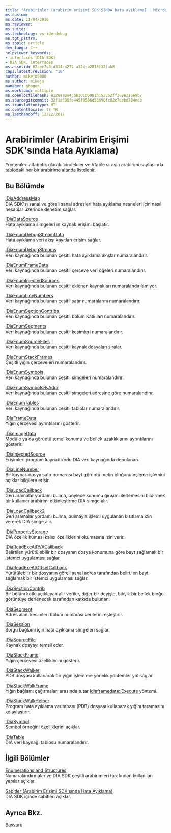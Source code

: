 ```yaml
---
title: "Arabirimler (arabirim erişimi SDK'SINDA hata ayıklama) | Microsoft Docs"
ms.custom: 
ms.date: 11/04/2016
ms.reviewer: 
ms.suite: 
ms.technology: vs-ide-debug
ms.tgt_pltfrm: 
ms.topic: article
dev_langs: C++
helpviewer_keywords:
- interfaces [DIA SDK]
- DIA SDK, interfaces
ms.assetid: 62aee7c3-d314-4272-a32b-b2818f32fab8
caps.latest.revision: "16"
author: mikejo5000
ms.author: mikejo
manager: ghogen
ms.workload: multiple
ms.openlocfilehash: e128aa0a4cbb30106981b152252ff308e21669b7
ms.sourcegitcommit: 32f1a690fc445f9586d53698fc82c7debd784eeb
ms.translationtype: MT
ms.contentlocale: tr-TR
ms.lasthandoff: 12/22/2017
---
```

# <a name="interfaces-debug-interface-access-sdk"></a>Arabirimler (Arabirim Erişimi SDK'sında Hata Ayıklama)
Yöntemleri alfabetik olarak İçindekiler ve Vtable sırayla arabirimi sayfasında tablodaki her bir arabirime altında listelenir.  
  
## <a name="in-this-section"></a>Bu Bölümde  
 [IDiaAddressMap](../../debugger/debug-interface-access/idiaaddressmap.md)  
 DIA SDK'sı sanal ve göreli sanal adresleri hata ayıklama nesneleri için nasıl hesaplar üzerinde denetim sağlar.  
  
 [IDiaDataSource](../../debugger/debug-interface-access/idiadatasource.md)  
 Hata ayıklama simgeleri ın kaynak erişimi başlatır.  
  
 [IDiaEnumDebugStreamData](../../debugger/debug-interface-access/idiaenumdebugstreamdata.md)  
 Hata ayıklama veri akışı kayıtları erişim sağlar.  
  
 [IDiaEnumDebugStreams](../../debugger/debug-interface-access/idiaenumdebugstreams.md)  
 Veri kaynağında bulunan çeşitli hata ayıklama akışlar numaralandırır.  
  
 [IDiaEnumFrameData](../../debugger/debug-interface-access/idiaenumframedata.md)  
 Veri kaynağında bulunan çeşitli çerçeve veri öğeleri numaralandırır.  
  
 [IDiaEnumInjectedSources](../../debugger/debug-interface-access/idiaenuminjectedsources.md)  
 Veri kaynağında bulunan çeşitli eklenen kaynakları numaralandırılamıyor.  
  
 [IDiaEnumLineNumbers](../../debugger/debug-interface-access/idiaenumlinenumbers.md)  
 Veri kaynağında bulunan çeşitli satır numaralarını numaralandırır.  
  
 [IDiaEnumSectionContribs](../../debugger/debug-interface-access/idiaenumsectioncontribs.md)  
 Veri kaynağında bulunan çeşitli bölüm Katkıları numaralandırır.  
  
 [IDiaEnumSegments](../../debugger/debug-interface-access/idiaenumsegments.md)  
 Veri kaynağında bulunan çeşitli kesimleri numaralandırır.  
  
 [IDiaEnumSourceFiles](../../debugger/debug-interface-access/idiaenumsourcefiles.md)  
 Veri kaynağında bulunan çeşitli kaynak dosyaları sıralar.  
  
 [IDiaEnumStackFrames](../../debugger/debug-interface-access/idiaenumstackframes.md)  
 Çeşitli yığın çerçeveleri numaralandırır.  
  
 [IDiaEnumSymbols](../../debugger/debug-interface-access/idiaenumsymbols.md)  
 Veri kaynağında bulunan çeşitli simgeleri numaralandırır.  
  
 [IDiaEnumSymbolsByAddr](../../debugger/debug-interface-access/idiaenumsymbolsbyaddr.md)  
 Veri kaynağında bulunan çeşitli simgeleri adresine göre numaralandırır.  
  
 [IDiaEnumTables](../../debugger/debug-interface-access/idiaenumtables.md)  
 Veri kaynağında bulunan çeşitli tablolar numaralandırır.  
  
 [IDiaFrameData](../../debugger/debug-interface-access/idiaframedata.md)  
 Yığın çerçevesi ayrıntılarını gösterir.  
  
 [IDiaImageData](../../debugger/debug-interface-access/idiaimagedata.md)  
 Modüle ya da görüntü temel konumu ve bellek uzaklıklarını ayrıntılarını gösterir.  
  
 [IDiaInjectedSource](../../debugger/debug-interface-access/idiainjectedsource.md)  
 Erişimleri program kaynak kodu DIA veri kaynağında depolanan.  
  
 [IDiaLineNumber](../../debugger/debug-interface-access/idialinenumber.md)  
 Bir kaynak dosya satır numarası bayt görüntü metin bloğunu eşleme işlemini açıklar bilgilere erişir.  
  
 [IDiaLoadCallback](../../debugger/debug-interface-access/idialoadcallback.md)  
 Geri aramalar yordamı bulma, böylece konumu girişimi ilerlemesini bildirmek bir kullanıcı arabirimi etkinleştirme DIA simge alır.  
  
 [IDiaLoadCallback2](../../debugger/debug-interface-access/idialoadcallback2.md)  
 Geri aramalar yordamı bulma, bulmayla işlemi uygulanan kısıtlama izin vererek DIA simge alır.  
  
 [IDiaPropertyStorage](../../debugger/debug-interface-access/idiapropertystorage.md)  
 DIA özellik kümesi kalıcı özelliklerini okumasına izin verir.  
  
 [IDiaReadExeAtRVACallback](../../debugger/debug-interface-access/idiareadexeatrvacallback.md)  
 Belirtilen yürütülebilir bir dosyanın dosya konumuna göre bayt sağlamak bir istemci uygulaması sağlar.  
  
 [IDiaReadExeAtOffsetCallback](../../debugger/debug-interface-access/idiareadexeatoffsetcallback.md)  
 Yürütülebilir bir dosyanın göreli sanal adres tarafından belirtilen bayt sağlamak bir istemci uygulaması sağlar.  
  
 [IDiaSectionContrib](../../debugger/debug-interface-access/idiasectioncontrib.md)  
 Bir bölüm katkı açıklayan alır veriler, diğer bir deyişle, bitişik bir bellek bloğu görüntüye derlenecek tarafından katkıda bulunan.  
  
 [IDiaSegment](../../debugger/debug-interface-access/idiasegment.md)  
 Adres alanı kesimleri bölüm numarası verilerini eşleştirir.  
  
 [IDiaSession](../../debugger/debug-interface-access/idiasession.md)  
 Sorgu bağlamı için hata ayıklama simgeleri sağlar.  
  
 [IDiaSourceFile](../../debugger/debug-interface-access/idiasourcefile.md)  
 Kaynak dosyayı temsil eder.  
  
 [IDiaStackFrame](../../debugger/debug-interface-access/idiastackframe.md)  
 Yığın çerçevesi özelliklerini gösterir.  
  
 [IDiaStackWalker](../../debugger/debug-interface-access/idiastackwalker.md)  
 PDB dosyası kullanarak bir yığın işlemlere yönelik yöntemler yol sağlar.  
  
 [IDiaStackWalkFrame](../../debugger/debug-interface-access/idiastackwalkframe.md)  
 Yığın bağlamı çağırmaları arasında tutar [Idiaframedata::Execute](../../debugger/debug-interface-access/idiaframedata-execute.md) yöntemi.  
  
 [IDiaStackWalkHelper](../../debugger/debug-interface-access/idiastackwalkhelper.md)  
 Program hata ayıklama veritabanı (PDB) dosyası kullanarak yığını taramasını kolaylaştırır.  
  
 [IDiaSymbol](../../debugger/debug-interface-access/idiasymbol.md)  
 Sembol örneğini özelliklerini açıklar.  
  
 [IDiaTable](../../debugger/debug-interface-access/idiatable.md)  
 DIA veri kaynağı tablosu numaralandırır.  
  
## <a name="related-sections"></a>İlgili Bölümler  
 [Enumerations and Structures](../../debugger/debug-interface-access/enumerations-and-structures.md)  
 Numaralandırmalar ve DIA SDK çeşitli arabirimleri tarafından kullanılan yapılar açıklar.  
  
 [Sabitler (Arabirim Erişimi SDK'sında Hata Ayıklama)](../../debugger/debug-interface-access/constants-debug-interface-access-sdk.md)  
 DIA SDK içinde sabitleri açıklar.  
  
## <a name="see-also"></a>Ayrıca Bkz.  
 [Başvuru](../../debugger/debug-interface-access/debug-interface-access-sdk-reference.md)